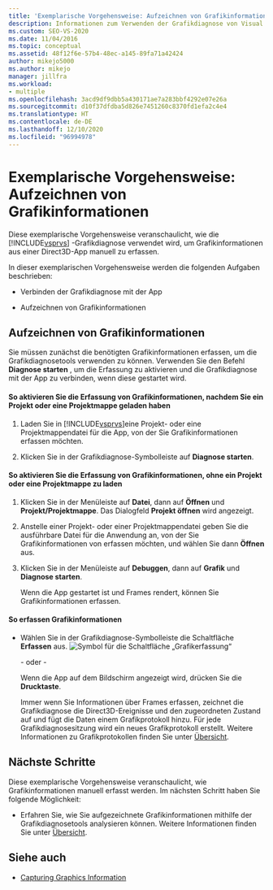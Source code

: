 ```yaml
---
title: 'Exemplarische Vorgehensweise: Aufzeichnen von Grafikinformationen | Microsoft-Dokumentation'
description: Informationen zum Verwenden der Grafikdiagnose von Visual Studio zur manuellen Erfassung von Grafikinformationen aus einer Direct3D-App.
ms.custom: SEO-VS-2020
ms.date: 11/04/2016
ms.topic: conceptual
ms.assetid: 48f12f6e-57b4-48ec-a145-89fa71a42424
author: mikejo5000
ms.author: mikejo
manager: jillfra
ms.workload:
- multiple
ms.openlocfilehash: 3acd9df9dbb5a430171ae7a283bbf4292e07e26a
ms.sourcegitcommit: d10f37dfdba5d826e7451260c8370fd1efa2c4e4
ms.translationtype: HT
ms.contentlocale: de-DE
ms.lasthandoff: 12/10/2020
ms.locfileid: "96994978"
---
```

# <a name="walkthrough-capturing-graphics-information"></a>Exemplarische Vorgehensweise: Aufzeichnen von Grafikinformationen
Diese exemplarische Vorgehensweise veranschaulicht, wie die [!INCLUDE[vsprvs](../../code-quality/includes/vsprvs_md.md)] -Grafikdiagnose verwendet wird, um Grafikinformationen aus einer Direct3D-App manuell zu erfassen.

 In dieser exemplarischen Vorgehensweise werden die folgenden Aufgaben beschrieben:

- Verbinden der Grafikdiagnose mit der App

- Aufzeichnen von Grafikinformationen

## <a name="capturing-graphics-information"></a>Aufzeichnen von Grafikinformationen
 Sie müssen zunächst die benötigten Grafikinformationen erfassen, um die Grafikdiagnosetools verwenden zu können. Verwenden Sie den Befehl **Diagnose starten** , um die Erfassung zu aktivieren und die Grafikdiagnose mit der App zu verbinden, wenn diese gestartet wird.

#### <a name="to-enable-the-capture-of-graphics-information-after-a-project-or-solution-is-loaded"></a>So aktivieren Sie die Erfassung von Grafikinformationen, nachdem Sie ein Projekt oder eine Projektmappe geladen haben

1. Laden Sie in [!INCLUDE[vsprvs](../../code-quality/includes/vsprvs_md.md)]eine Projekt- oder eine Projektmappendatei für die App, von der Sie Grafikinformationen erfassen möchten.

2. Klicken Sie in der Grafikdiagnose-Symbolleiste auf **Diagnose starten**.

#### <a name="to-enable-the-capture-of-graphics-information-without-loading-a-project-or-solution"></a>So aktivieren Sie die Erfassung von Grafikinformationen, ohne ein Projekt oder eine Projektmappe zu laden

1. Klicken Sie in der Menüleiste auf **Datei**, dann auf **Öffnen** und **Projekt/Projektmappe**. Das Dialogfeld **Projekt öffnen** wird angezeigt.

2. Anstelle einer Projekt- oder einer Projektmappendatei geben Sie die ausführbare Datei für die Anwendung an, von der Sie Grafikinformationen von erfassen möchten, und wählen Sie dann **Öffnen** aus.

3. Klicken Sie in der Menüleiste auf **Debuggen**, dann auf **Grafik** und **Diagnose starten**.

   Wenn die App gestartet ist und Frames rendert, können Sie Grafikinformationen erfassen.

#### <a name="to-capture-graphics-information"></a>So erfassen Grafikinformationen

- Wählen Sie in der Grafikdiagnose-Symbolleiste die Schaltfläche **Erfassen** aus. ![Symbol für die Schaltfläche „Grafikerfassung“](media/debuggingdirectxgraphics.png "DebuggingDirectXGraphics")

   - oder -

   Wenn die App auf dem Bildschirm angezeigt wird, drücken Sie die **Drucktaste**.

  Immer wenn Sie Informationen über Frames erfassen, zeichnet die Grafikdiagnose die Direct3D-Ereignisse und den zugeordneten Zustand auf und fügt die Daten einem Grafikprotokoll hinzu. Für jede Grafikdiagnosesitzung wird ein neues Grafikprotokoll erstellt. Weitere Informationen zu Grafikprotokollen finden Sie unter [Übersicht](overview-of-visual-studio-graphics-diagnostics.md).

## <a name="next-steps"></a>Nächste Schritte
 Diese exemplarische Vorgehensweise veranschaulicht, wie Grafikinformationen manuell erfasst werden. Im nächsten Schritt haben Sie folgende Möglichkeit:

- Erfahren Sie, wie Sie aufgezeichnete Grafikinformationen mithilfe der Grafikdiagnosetools analysieren können. Weitere Informationen finden Sie unter [Übersicht](overview-of-visual-studio-graphics-diagnostics.md).

## <a name="see-also"></a>Siehe auch
- [Capturing Graphics Information](capturing-graphics-information.md)